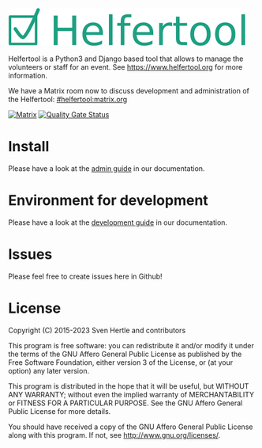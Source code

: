 ![Helfertool](https://raw.githubusercontent.com/helfertool/graphics/master/logo/logo_with_text.png)

Helfertool is a Python3 and Django based tool that allows to manage the
volunteers or staff for an event. See <https://www.helfertool.org> for more information.

We have a Matrix room now to discuss development and administration of the Helfertool: [#helfertool:matrix.org](https://matrix.to/#/#helfertool:matrix.org)

[![Matrix](https://www.helfertool.org/img/matrix-badge-github.svg)](https://matrix.to/#/#helfertool:matrix.org)
[![Quality Gate Status](https://sonarcloud.io/api/project_badges/measure?project=helfertool_helfertool&metric=alert_status)](https://sonarcloud.io/dashboard?id=helfertool_helfertool)

# Install

Please have a look at the
[admin guide](https://docs.helfertool.org/admin/index.html)
in our documentation.

# Environment for development

Please have a look at the
[development guide](https://docs.helfertool.org/development/environment.html)
in our documentation.

# Issues

Please feel free to create issues here in Github!

# License

Copyright (C) 2015-2023  Sven Hertle and contributors

This program is free software: you can redistribute it and/or modify
it under the terms of the GNU Affero General Public License as
published by the Free Software Foundation, either version 3 of the
License, or (at your option) any later version.

This program is distributed in the hope that it will be useful,
but WITHOUT ANY WARRANTY; without even the implied warranty of
MERCHANTABILITY or FITNESS FOR A PARTICULAR PURPOSE.  See the
GNU Affero General Public License for more details.

You should have received a copy of the GNU Affero General Public License
along with this program.  If not, see <http://www.gnu.org/licenses/>.
